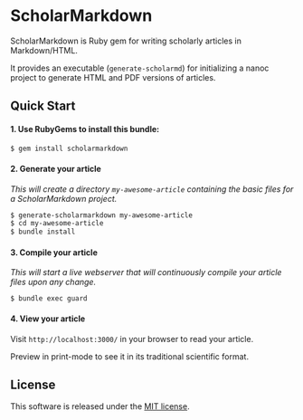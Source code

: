 # ScholarMarkdown

ScholarMarkdown is Ruby gem for writing scholarly articles in Markdown/HTML.

It provides an executable (`generate-scholarmd`) for initializing a nanoc project
to generate HTML and PDF versions of articles.

## Quick Start

#### 1. Use RubyGems to install this bundle:

```bash
$ gem install scholarmarkdown
```

#### 2. Generate your article

_This will create a directory `my-awesome-article` containing the basic files for a ScholarMarkdown project._

```bash
$ generate-scholarmarkdown my-awesome-article
$ cd my-awesome-article
$ bundle install
```

#### 3. Compile your article

_This will start a live webserver that will continuously compile your article files upon any change._

```
$ bundle exec guard
```

#### 4. View your article

Visit `http://localhost:3000/` in your browser to read your article.

Preview in print-mode to see it in its traditional scientific format.

## License
This software is released under the [MIT license](http://opensource.org/licenses/MIT).
